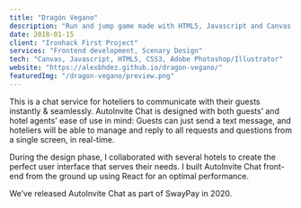 ```yaml
---
title: "Dragón Vegano"
description: "Run and jump game made with HTML5, Javascript and Canvas as part of the Ironhack Web Dev PartTime course."
date: 2018-01-15
client: "Ironhack First Project"
services: "Frontend development, Scenary Design"
tech: "Canvas, Javascript, HTML5, CSS3, Adobe Photoshop/Illustrator"
website: "https://alexbhdez.github.io/dragon-vegano/"
featuredImg: "/dragon-vegano/preview.png"
---
```


This is a chat service for hoteliers to communicate with their guests instantly & seamlessly. AutoInvite Chat is designed with both guests’ and hotel agents’ ease of use in mind: Guests can just send a text message, and hoteliers will be able to manage and reply to all requests and questions from a single screen, in real-time.

During the design phase, I collaborated with several hotels to create the perfect user interface that serves their needs. I built AutoInvite Chat front-end from the ground up using React for an optimal performance.

We’ve released AutoInvite Chat as part of SwayPay in 2020.
